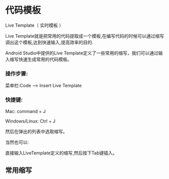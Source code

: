 # 代码模板

Live Template（ 实时模板 ）

Live Template就是把常用的代码提取成一个模板,在编写代码的时候可以通过缩写调出这个模板,达到快速输入,提高效率的目的.

Android Studio中提供的Live Template定义了一些常用的缩写，我们可以通过输入缩写快速生成常用的代码模板。

### 操作步骤:

菜单栏:Code —&gt; Insert Live Template

### 快捷键:

Mac: command + J

Windows\/Linux: Ctrl + J

然后在弹出的列表中选取缩写。

当然也可以:

直接输入LiveTemplate定义的缩写,然后按下Tab键插入。

## 常用缩写

